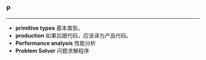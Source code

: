 ### P
-------------
- **primitive types** 基本类型。
- **production** 如果后跟代码，应该译为产品代码。
- **Performance analysis** 性能分析
- **Problem Solver** 问题求解程序